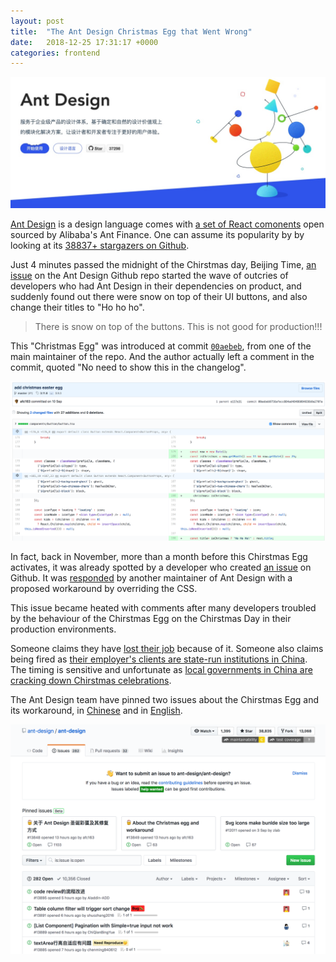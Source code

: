 ```yaml
---
layout: post
title:  "The Ant Design Christmas Egg that Went Wrong"
date:   2018-12-25 17:31:17 +0000
categories: frontend
---
```


![](/assets/ant-design-index-snow.jpg)

[Ant Design](https://ant.design/) is a design language comes with [a set of React comonents](https://ant.design/docs/react/introduce) open sourced by Alibaba's Ant Finance. One can assume its popularity by by looking at its [38837+ stargazers on Github](https://github.com/ant-design/ant-design/stargazers).

Just 4 minutes passed the midnight of the Chirstmas day, Beijing Time, [an issue](https://github.com/ant-design/ant-design/issues/13818) on the Ant Design Github repo started the wave of outcries of developers who had Ant Design in their dependencies on product, and suddenly found out there were snow on top of their UI buttons, and also change their titles to "Ho ho ho".

> There is snow on top of the buttons. This is not good for production!!!

This "Christmas Egg" was introduced at commit [`00aebeb`](https://github.com/ant-design/ant-design/commit/00aebeb9756afecc884ad48486084836b9a2707a), from one of the main maintainer of the repo. And the author actually left a comment in the commit, quoted "No need to show this in the changelog".

![](/assets/ant-design-commit-00aebeb-diff.png)

In fact, back in November, more than a month before this Chirstmas Egg activates, it was already spotted by a developer who created [an issue](https://github.com/ant-design/ant-design/issues/13098) on Github. It was [responded](https://github.com/ant-design/ant-design/issues/13098#issuecomment-441169987) by another maintainer of Ant Design with a proposed workaround by overriding the CSS.

This issue became heated with comments after many developers troubled by the behaviour of the Chirstmas Egg on the Chirstmas Day in their production environments.

Someone claims they have [lost their job](https://github.com/ant-design/ant-design/issues/13098#issuecomment-449786093) because of it. Someone also claims being fired as [their employer's clients are state-run institutions in China](https://github.com/ant-design/ant-design/issues/13848#issuecomment-449799637). The timing is sensitive and unfortunate as [local governments in China are cracking down Chirstmas celebrations](https://www.theguardian.com/world/2018/dec/24/china-cracks-down-on-christmas-celebrations).

The Ant Design team have pinned two issues about the Chirstmas Egg and its workaround, in [Chinese](https://github.com/ant-design/ant-design/issues/13848) and in [English](https://github.com/ant-design/ant-design/issues/13849).

![](/assets/ant-design-issues-20181225.png)
